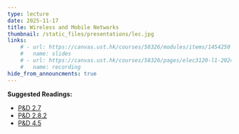 ```yaml
---
type: lecture
date: 2025-11-17
title: Wireless and Mobile Networks
thumbnail: /static_files/presentations/lec.jpg
links: 
    # - url: https://canvas.ust.hk/courses/58326/modules/items/1454250
    #   name: slides
    # - url: https://canvas.ust.hk/courses/58326/pages/elec3120-l1-2024-11-07-15-00
    #   name: recording  
hide_from_announcments: true
---
```

**Suggested Readings:**
- [P&D 2.7](https://book.systemsapproach.org/direct/wireless.html)
- [P&D 2.8.2](https://book.systemsapproach.org/direct/access.html#cellular-network)
- [P&D 4.5](https://book.systemsapproach.org/scaling/mobile-ip.html)

